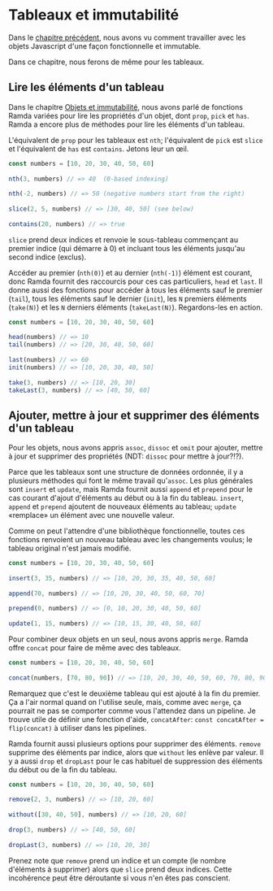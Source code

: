 # Tableaux et immutabilité

Dans le [chapitre précédent](objets-et-immutabilite.md), nous avons vu comment travailler avec les objets Javascript d'une façon fonctionnelle et immutable.

Dans ce chapitre, nous ferons de même pour les tableaux.

## Lire les éléments d'un tableau

Dans le chapitre [Objets et immutabilité](objets-et-immutabilite.md), nous avons parlé de fonctions Ramda variées pour lire les propriétés d'un objet, dont `prop`, `pick` et `has`. Ramda a encore plus de méthodes pour lire les éléments d'un tableau.

L'équivalent de `prop` pour les tableaux est `nth`; l'équivalent de `pick` est `slice` et l'équivalent de `has` est `contains`. Jetons leur un œil.

```js
const numbers = [10, 20, 30, 40, 50, 60]
 
nth(3, numbers) // => 40  (0-based indexing)
 
nth(-2, numbers) // => 50 (negative numbers start from the right)
 
slice(2, 5, numbers) // => [30, 40, 50] (see below)
 
contains(20, numbers) // => true
```

`slice` prend deux indices et renvoie le sous-tableau commençant au premier indice (qui démarre à 0) et incluant tous les éléments jusqu'au second indice (exclus).

Accéder au premier (`nth(0)`) et au dernier (`nth(-1)`) élément est courant, donc Ramda fournit des raccourcis pour ces cas particuliers, `head` et `last`. Il donne aussi des fonctions pour accéder à tous les éléments sauf le premier (`tail`), tous les éléments sauf le dernier (`init`), les `N` premiers éléments (`take(N)`) et les `N` derniers éléments (`takeLast(N)`). Regardons-les en action.

```js
const numbers = [10, 20, 30, 40, 50, 60]
 
head(numbers) // => 10
tail(numbers) // => [20, 30, 40, 50, 60]
 
last(numbers) // => 60
init(numbers) // => [10, 20, 30, 40, 50]
 
take(3, numbers) // => [10, 20, 30]
takeLast(3, numbers) // => [40, 50, 60]
```

## Ajouter, mettre à jour et supprimer des éléments d'un tableau

Pour les objets, nous avons appris `assoc`, `dissoc` et `omit` pour ajouter, mettre à jour et supprimer des propriétés (NDT: `dissoc` pour mettre à jour?!?).

Parce que les tableaux sont une structure de données ordonnée, il y a plusieurs méthodes qui font le même travail qu'`assoc`. Les plus générales sont `insert` et `update`, mais Ramda fournit aussi `append` et `prepend` pour le cas courant d'ajout d'éléments au début ou à la fin du tableau. `insert`, `append` et `prepend` ajoutent de nouveaux éléments au tableau; `update` «remplace» un élément avec une nouvelle valeur.

Comme on peut l'attendre d'une bibliothèque fonctionnelle, toutes ces fonctions renvoient un nouveau tableau avec les changements voulus; le tableau original n'est jamais modifié.

```js
const numbers = [10, 20, 30, 40, 50, 60]
 
insert(3, 35, numbers) // => [10, 20, 30, 35, 40, 50, 60]
 
append(70, numbers) // => [10, 20, 30, 40, 50, 60, 70]
 
prepend(0, numbers) // => [0, 10, 20, 30, 40, 50, 60]
 
update(1, 15, numbers) // => [10, 15, 30, 40, 50, 60]
```

Pour combiner deux objets en un seul, nous avons appris `merge`. Ramda offre `concat` pour faire de même avec des tableaux.

```js
const numbers = [10, 20, 30, 40, 50, 60]
 
concat(numbers, [70, 80, 90]) // => [10, 20, 30, 40, 50, 60, 70, 80, 90]
```

Remarquez que c'est le deuxième tableau qui est ajouté à la fin du premier. Ça a l'air normal quand on l'utilise seule, mais, comme avec `merge`, ça pourrait ne pas se comporter comme vous l'attendez dans un pipeline. Je trouve utile de définir une fonction d'aide, `concatAfter`: `const concatAfter = flip(concat)` à utiliser dans les pipelines.

Ramda fournit aussi plusieurs options pour supprimer des éléments. `remove` supprime des éléments par indice, alors que `without` les enlève par valeur. Il y a aussi `drop` et `dropLast` pour le cas habituel de suppression des éléments du début ou de la fin du tableau.

```js
const numbers = [10, 20, 30, 40, 50, 60]
 
remove(2, 3, numbers) // => [10, 20, 60]
 
without([30, 40, 50], numbers) // => [10, 20, 60]
 
drop(3, numbers) // => [40, 50, 60]
 
dropLast(3, numbers) // => [10, 20, 30]
```

Prenez note que `remove` prend un indice et un compte (le nombre d'éléments à supprimer) alors que `slice` prend deux indices. Cette incohérence peut être déroutante si vous n'en êtes pas conscient.
